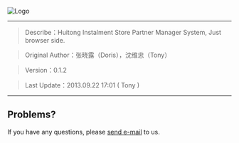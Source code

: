 ![Logo](http://fenqimall.com/layout/zdinfo/Img/About/About_FenQi.png  "汇通分期商城")

- - -

> Describe：Huitong Instalment Store Partner Manager System, Just browser side.

> Original Author：张晓露（Doris），沈维忠（Tony）

> Version：0.1.2

> Last Update：2013.09.22 17:01 ( Tony )

- - -

Problems?
----------

If you have any questions, please [send e-mail](mailto:service@huitong-finance.com) to us.